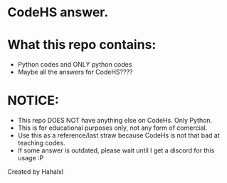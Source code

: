 # CodeHS answer.

# What this repo contains:
* Python codes and ONLY python codes
* Maybe all the answers for CodeHS????
  
# NOTICE:
* This repo DOES NOT have anything else on CodeHs. Only Python.
* This is for educational purposes only, not any form of comercial.
* Use this as a reference/last straw because CodeHs is not that bad at teaching codes.
* If some answer is outdated, please wait until I get a discord for this usage :P

Created by Hahalxl
